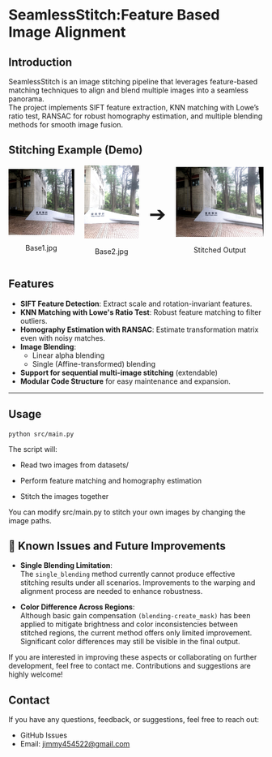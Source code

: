 # SeamlessStitch:Feature Based Image Alignment

## Introduction

SeamlessStitch is an image stitching pipeline that leverages feature-based matching techniques to align and blend multiple images into a seamless panorama.  
The project implements SIFT feature extraction, KNN matching with Lowe’s ratio test, RANSAC for robust homography estimation, and multiple blending methods for smooth image fusion.


## Stitching Example (Demo)


<div style="display: flex; justify-content: center; align-items: center;">

  <div style="text-align: center; margin-right: 20px;">
    <img src="datasets/image_stitching_challenge/challenge_12.jpg" width="300"/>
    <p>Base1.jpg</p>
  </div>

  <div style="text-align: center; margin-right: 20px;">
    <img src="datasets/Challenge/Challenge3.jpg" width="250"/>
    <p>Base2.jpg</p>
  </div>

  <div style="font-size: 40px; align-self: center;">
    ➔
  </div>

  <div style="text-align: center; margin-left: 20px;">
    <img src="datasets/image_stitching_challenge/challenge_123.jpg" width="400"/>
    <p>Stitched Output</p>
  </div>

</div>

## Features

- **SIFT Feature Detection**: Extract scale and rotation-invariant features.
- **KNN Matching with Lowe's Ratio Test**: Robust feature matching to filter outliers.
- **Homography Estimation with RANSAC**: Estimate transformation matrix even with noisy matches.
- **Image Blending**:
  - Linear alpha blending
  - Single (Affine-transformed) blending
- **Support for sequential multi-image stitching** (extendable)
- **Modular Code Structure** for easy maintenance and expansion.

---

## Usage
```
python src/main.py
```
The script will:

- Read two images from datasets/

- Perform feature matching and homography estimation

- Stitch the images together

You can modify src/main.py to stitch your own images by changing the image paths.

## 🚧 Known Issues and Future Improvements

- **Single Blending Limitation**:  
  The `single_blending` method currently cannot produce effective stitching results under all scenarios. Improvements to the warping and alignment process are needed to enhance robustness.

- **Color Difference Across Regions**:  
  Although basic gain compensation `(blending-create_mask)` has been applied to mitigate brightness and color inconsistencies between stitched regions, the current method offers only limited improvement. Significant color differences may still be visible in the final output.

If you are interested in improving these aspects or collaborating on further development, feel free to contact me. Contributions and suggestions are highly welcome!

## Contact

If you have any questions, feedback, or suggestions, feel free to reach out:

- GitHub Issues
- Email: jimmy454522@gmail.com